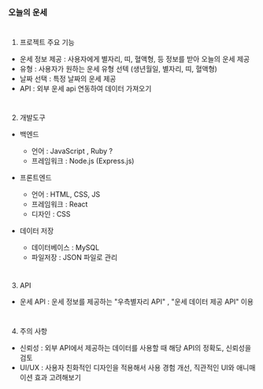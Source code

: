 ### 오늘의 운세
#
1. 프로젝트 주요 기능
- 운세 정보 제공 : 사용자에게 별자리, 띠, 혈액형, 등 정보를 받아 오늘의 운세 제공
- 유형 : 사용자가 원하는 운세 유형 선텍 (생년월일, 별자리, 띠, 혈액형)
- 날짜 선택 : 특정 날짜의 운세 제공
- API : 외부 운세 api 연동하여 데이터 가져오기
#
2. 개발도구
- 백엔드
  - 언어 : JavaScript , Ruby ?
  - 프레임워크 : Node.js (Express.js)

- 프론트엔드
  - 언어 : HTML, CSS, JS
  - 프레임워크 : React
  - 디자인 : CSS

- 데이터 저장
  - 데이터베이스 : MySQL
  - 파일저장 : JSON 파일로 관리
#
3. API
- 운세 API : 운세 정보를 제공하는 "우측별자리 API" , "운세 데이터 제공 API" 이용
#
4. 주의 사항
- 신뢰성 : 외부 API에서 제공하는 데이터를 사용할 때 해당 API의 정확도, 신뢰성을 검토
- UI/UX : 사용자 친화적인 디자인을 적용해서 사용 경험 개선, 직관적인 UI와 애니매이션 효과 고려해보기

